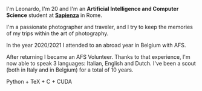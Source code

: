 I'm Leonardo, I'm 20 and I'm an **Artificial Intelligence and Computer Science** student at [**Sapienza**](https://www.uniroma1.it/it/) in Rome.

I'm a passionate photographer and traveler, and I try to keep the memories of my trips within the art of photography.

In the year 2020/2021 I attended to an abroad year in Belgium with AFS.

After returning I became an AFS Volunteer. Thanks to that experience, I'm now able to speak 3 languages: Italian, English and Dutch. I've been a scout (both in Italy and in Belgium) for a total of 10 years.

<div class="skills">
    <div class="single_skill">
        Python + TeX + C + CUDA
    </div>
    <div class="single_skill">
    </div>
    <div class="single_skill">
    </div>
    <div class="single_skill">
    </div>
    <div class="single_skill">
    </div>
</div>